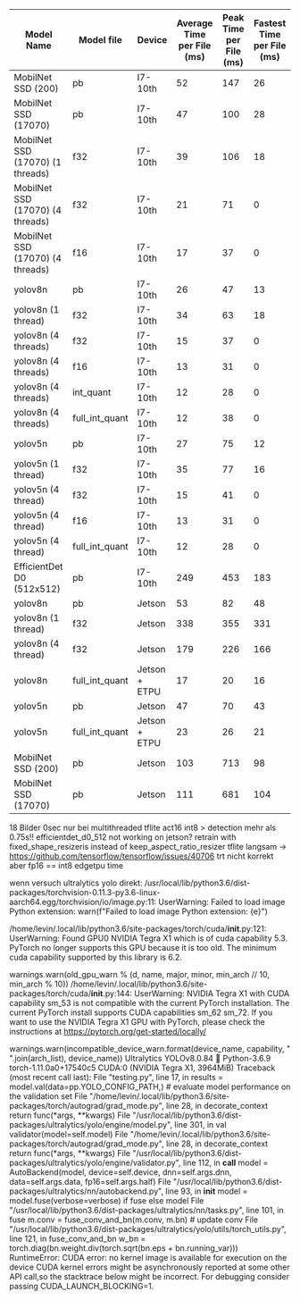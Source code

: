 | Model Name | Model file | Device | Average Time per File (ms) | Peak Time per File (ms) | Fastest Time per File (ms) |
| --- | --- | --- | --- | --- | --- |
| MobilNet SSD (200) | pb | I7-10th |   52 |  147 |   26 |
| MobilNet SSD (17070) | pb | I7-10th |   47 |  100 |   28 |
| MobilNet SSD (17070) (1 threads)| f32 | I7-10th |   39 |  106 |   18 |
| MobilNet SSD (17070) (4 threads)| f32 | I7-10th |   21 |   71 |    0 |
| MobilNet SSD (17070) (4 threads)| f16 | I7-10th |   17 |   37 |    0 |
| yolov8n | pb | I7-10th |   26 |   47 |   13 |
| yolov8n (1 thread)| f32 | I7-10th |   34 |   63 |   18 |
| yolov8n (4 threads) | f32 | I7-10th |   15 |   37 |    0 |
| yolov8n (4 threads) | f16 | I7-10th |   13 |   31 |    0 |
| yolov8n (4 threads) | int_quant | I7-10th |   12 |   28 |    0 |
| yolov8n (4 threads) | full_int_quant | I7-10th |   12 |  38 |    0 |
| yolov5n | pb | I7-10th |   27 |   75 |   12 |
| yolov5n (1 thread)| f32 | I7-10th |   35 |   77 |   16 |
| yolov5n (4 thread)| f32 | I7-10th |   15 |   41 |    0 |
| yolov5n (4 thread)| f16 | I7-10th |   13 |   31 |    0 |
| yolov5n (4 thread)| full_int_quant | I7-10th |   12 |   28 |    0 |
| EfficientDet D0 (512x512) | pb | I7-10th |  249 |  453 |  183 |
| yolov8n | pb | Jetson |   53 |   82 |   48 |
| yolov8n (1 thread)| f32 | Jetson |  338 |  355 |  331 |
| yolov8n (4 thread)| f32 | Jetson |  179 |  226 |  166 |
| yolov8n | full_int_quant | Jetson + ETPU |   17 |   20 |   16 |
| yolov5n | pb | Jetson |   47 |   70 |   43 |
| yolov5n | full_int_quant | Jetson + ETPU |   23 |   26 |   21 |
| MobilNet SSD (200) | pb | Jetson |  103 |  713 |   98 |
| MobilNet SSD (17070) | pb | Jetson |  111 |  681 |  104 |


18 Bilder 0sec nur bei multithreaded
tflite act16 int8 > detection mehr als 0.75s!!
efficientdet_d0_512	not working on jetson? retrain with fixed_shape_resizeris instead of keep_aspect_ratio_resizer
tflite langsam -> https://github.com/tensorflow/tensorflow/issues/40706
trt nicht korrekt aber fp16 == int8 edgetpu time

wenn versuch ultralytics yolo direkt:
/usr/local/lib/python3.6/dist-packages/torchvision-0.11.3-py3.6-linux-aarch64.egg/torchvision/io/image.py:11: UserWarning: Failed to load image Python extension:
  warn(f"Failed to load image Python extension: {e}")

/home/levin/.local/lib/python3.6/site-packages/torch/cuda/__init__.py:121: UserWarning:
    Found GPU0 NVIDIA Tegra X1 which is of cuda capability 5.3.
    PyTorch no longer supports this GPU because it is too old.
    The minimum cuda capability supported by this library is 6.2.

  warnings.warn(old_gpu_warn % (d, name, major, minor, min_arch // 10, min_arch % 10))
/home/levin/.local/lib/python3.6/site-packages/torch/cuda/__init__.py:144: UserWarning:
NVIDIA Tegra X1 with CUDA capability sm_53 is not compatible with the current PyTorch installation.
The current PyTorch install supports CUDA capabilities sm_62 sm_72.
If you want to use the NVIDIA Tegra X1 GPU with PyTorch, please check the instructions at https://pytorch.org/get-started/locally/

  warnings.warn(incompatible_device_warn.format(device_name, capability, " ".join(arch_list), device_name))
Ultralytics YOLOv8.0.84 🚀 Python-3.6.9 torch-1.11.0a0+17540c5 CUDA:0 (NVIDIA Tegra X1, 3964MiB)
Traceback (most recent call last):
  File "testing.py", line 17, in <module>
    results = model.val(data=pp.YOLO_CONFIG_PATH,)  # evaluate model performance on the validation set
  File "/home/levin/.local/lib/python3.6/site-packages/torch/autograd/grad_mode.py", line 28, in decorate_context
    return func(*args, **kwargs)
  File "/usr/local/lib/python3.6/dist-packages/ultralytics/yolo/engine/model.py", line 301, in val
    validator(model=self.model)
  File "/home/levin/.local/lib/python3.6/site-packages/torch/autograd/grad_mode.py", line 28, in decorate_context
    return func(*args, **kwargs)
  File "/usr/local/lib/python3.6/dist-packages/ultralytics/yolo/engine/validator.py", line 112, in __call__
    model = AutoBackend(model, device=self.device, dnn=self.args.dnn, data=self.args.data, fp16=self.args.half)
  File "/usr/local/lib/python3.6/dist-packages/ultralytics/nn/autobackend.py", line 93, in __init__
    model = model.fuse(verbose=verbose) if fuse else model
  File "/usr/local/lib/python3.6/dist-packages/ultralytics/nn/tasks.py", line 101, in fuse
    m.conv = fuse_conv_and_bn(m.conv, m.bn)  # update conv
  File "/usr/local/lib/python3.6/dist-packages/ultralytics/yolo/utils/torch_utils.py", line 121, in fuse_conv_and_bn
    w_bn = torch.diag(bn.weight.div(torch.sqrt(bn.eps + bn.running_var)))
RuntimeError: CUDA error: no kernel image is available for execution on the device
CUDA kernel errors might be asynchronously reported at some other API call,so the stacktrace below might be incorrect.
For debugging consider passing CUDA_LAUNCH_BLOCKING=1.